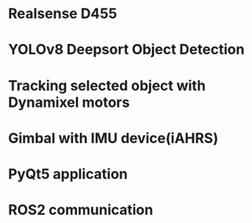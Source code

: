 # Realsense D455
# YOLOv8 Deepsort Object Detection
# Tracking selected object with Dynamixel motors
# Gimbal with IMU device(iAHRS)
# PyQt5 application
# ROS2 communication
